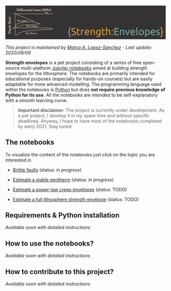 ![header](https://github.com/marcoalopez/strength_envelopes/blob/master/figures/StrengthEnvelopes_header.png?raw=true)

_This project is maintained by [Marco A. Lopez-Sanchez](https://marcoalopez.github.io/) - Last update: 2020/09/09_

**Strength envelopes** is a pet project consisting of a series of free open-source multi-platform [Jupyter notebooks](https://jupyter.org/) aimed at building strength envelopes for the lithosphere. The notebooks are primarily intended for educational purposes (especially for hands-on courses) but are easily adaptable for more advanced modelling. The programming language used within the notebooks is [Python](https://www.python.org/) but does **not require previous knowledge of Python for its use**. All the notebooks are intended to be self-explanatory with a smooth learning curve.

> **Important disclaimer**: The project is currently under development. As a pet project, I develop it in my spare time and without specific deadlines.  Anyway, I hope to have most of the notebooks completed by early 2021. Stay tuned.

## The notebooks
To visualize the content of the notebooks just click on the topic you are interested in
- [Brittle faults](https://nbviewer.jupyter.org/github/marcoalopez/strength_envelopes/blob/master/notebooks/brittle_faults.ipynb) (status: _in progress_)

- [Estimate a stable geotherm](https://nbviewer.jupyter.org/github/marcoalopez/strength_envelopes/blob/master/notebooks/stable_geotherm.ipynb) (status: _in progress_)

- [Estimate a power-law creep envelopes](https://github.com/marcoalopez/strength_envelopes/blob/master/notebooks/creep_flow_laws.ipynb) (status: TODO)

- [Estimate a full lithosphere strength envelope](https://github.com/marcoalopez/strength_envelopes/blob/master/notebooks/Full_strength_envelope.ipynb) (status: TODO)

## Requirements & Python installation

_Available soon with detailed instructions_

## How to use the notebooks?

_Available soon with detailed instructions_

## How to contribute to this project?

_Available soon with detailed instructions_
